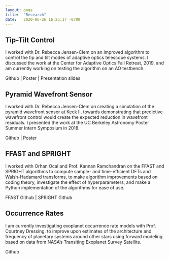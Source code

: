 ```yaml
---
layout: page
title:  "Research"
date:   2020-06-26 16:25:17 -0700
---
```

## Tip-Tilt Control
I worked with Dr. Rebecca Jensen-Clem on an improved algorithm to control the tip and tilt modes of adaptive optics telescope systems. I discussed the work at the Center for Adaptive Optics Fall Retreat, 2019, and am currently working on testing the algorithm on an AO testbench.

Github | Poster | Presentation slides

## Pyramid Wavefront Sensor
I worked with Dr. Rebecca Jensen-Clem on creating a simulation of the pyramid wavefront sensor at Keck II, towards demonstrating that predictive wavefront control would create the expected reduction in wavefront residuals. I presented the work at the UC Berkeley Astronomy Poster Summer Intern Symposium in 2018.

Github | Poster

## FFAST and SPRIGHT
I worked with Orhan Ocal and Prof. Kannan Ramchandran on the FFAST and SPRIGHT algorithms to compute sample- and time-efficient DFTs and Walsh-Hadamard transforms, to make algorithm improvements based on coding theory, investigate the effect of hyperparameters, and make a Python implementation of the algorithms for ease of use.

FFAST Github | SPRIGHT Github

## Occurrence Rates
I am currently investigating exoplanet occurrence rate models with Prof. Courtney Dressing, to improve upon estimates of the architecture and frequency of planetary systems around other stars using forward modeling based on data from NASA’s Transiting Exoplanet Survey Satellite.

Github
